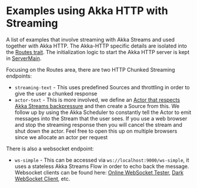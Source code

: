 # Examples using Akka HTTP with Streaming
A list of examples that involve streaming with Akka Streams and used together with Akka HTTP. 
The Akka-HTTP specific details are isolated into the [Routes trait](https://github.com/calvinlfer/akka-http-streaming-response-examples/blob/master/src/main/scala/com/experiments/calvin/Routes.scala).
The initialization logic to start the Akka HTTP server is kept in [ServerMain](https://github.com/calvinlfer/akka-http-streaming-response-examples/blob/master/src/main/scala/com/experiments/calvin/ServerMain.scala).

Focusing on the Routes area, there are two HTTP Chunked Streaming endpoints:
* `streaming-text` - This uses predefined Sources and throttling in order to give the user a chunked response 
* `actor-text` - This is more involved, we define an [Actor that respects Akka Streams backpressure](https://github.com/calvinlfer/akka-http-streaming-response-examples/blob/master/src/main/scala/com/experiments/calvin/BackpressuredActor.scala) and then create a Source from this. 
We follow up by using the Akka Scheduler to constantly tell the Actor to emit messages into the Stream that the user sees. 
If you use a web browser and stop the streaming response then you will cancel the stream and shut down the actor. 
Feel free to open this up on multiple browsers since we allocate an actor per request

There is also a websocket endpoint:
* `ws-simple` - This can be accessed via `ws://localhost:9000/ws-simple`, it uses a stateless Akka Streams Flow in order to echo back the message. 
Websocket clients can be found here: [Online WebSocket Tester](https://www.websocket.org/echo.html), [Dark WebSocket Client](https://chrome.google.com/webstore/detail/dark-websocket-terminal/dmogdjmcpfaibncngoolgljgocdabhke), etc.

